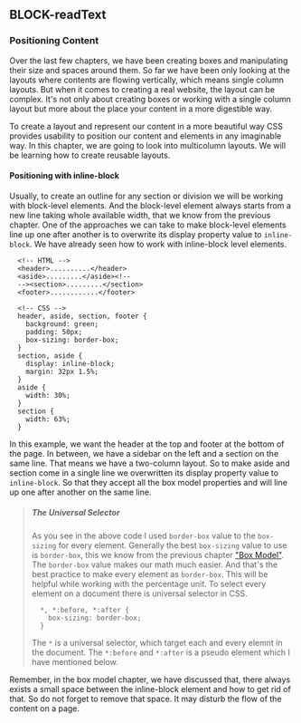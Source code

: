 ## BLOCK-readText

### Positioning Content

Over the last few chapters, we have been creating boxes and manipulating their size and spaces around them. So far we have been only looking at the layouts where contents are flowing vertically, which means single column layouts. But when it comes to creating a real website, the layout can be complex. It's not only about creating boxes or working with a single column layout but more about the place your content in a more digestible way.

To create a layout and represent our content in a more beautiful way CSS provides usability to position our content and elements in any imaginable way. In this chapter, we are going to look into multicolumn layouts. We will be learning how to create reusable layouts.

#### Positioning with inline-block

Usually, to create an outline for any section or division we will be working with block-level elements. And the block-level element always starts from a new line taking whole available width, that we know from the previous chapter. One of the approaches we can take to make block-level elements line up one after another is to overwrite its display property value to `inline-block`. We have already seen how to work with inline-block level elements.

```
  <!-- HTML -->
  <header>..........</header>
  <aside>.........</aside><!--
  --><section>.........</section>
  <footer>............</footer>

  <!-- CSS -->
  header, aside, section, footer {
    background: green;
    padding: 50px;
    box-sizing: border-box;
  }
  section, aside {
    display: inline-block;
    margin: 32px 1.5%;
  }
  aside {
    width: 30%;
  }
  section {
    width: 63%;
  }
```

In this example, we want the header at the top and footer at the bottom of the page. In between, we have a sidebar on the left and a section on the same line. That means we have a two-column layout. So to make aside and section come in a single line we overwritten its display property value to `inline-block`. So that they accept all the box model properties and will line up one after another on the same line.

> ##### The Universal Selector
>
> As you see in the above code I used `border-box` value to the `box-sizing` for every element.
> Generally the best `box-sizing` value to use is `border-box`, this we know from the previous chapter ["Box Model"](https://github.com/AltCampus/AC-STYLE-box-model/blob/master/Ex1-explanation.md).
> The `border-box` value makes our math much easier. And that's the best practice to make every element as `border-box`. This will be helpful while working with the percentage unit.
> To select every element on a document there is universal selector in CSS.
>
> ```
>   *, *:before, *:after {
>     box-sizing: border-box;
>   }
>
> ```
>
> The `*` is a universal selector, which target each and every elemnt in the document.
> The `*:before` and `*:after` is a pseudo element which I have mentioned below.

Remember, in the box model chapter, we have discussed that, there always exists a small space between the inline-block element and how to get rid of that. So do not forget to remove that space. It may disturb the flow of the content on a page.
